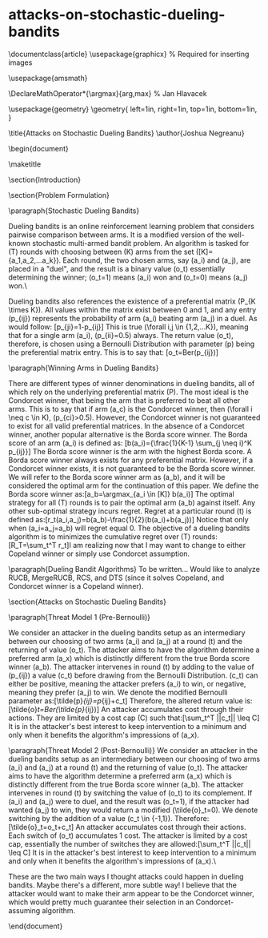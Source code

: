 # attacks-on-stochastic-dueling-bandits
 
\documentclass{article}
\usepackage{graphicx} % Required for inserting images

\usepackage{amsmath}

\DeclareMathOperator*{\argmax}{arg\,max} % Jan Hlavacek

\usepackage{geometry}
 \geometry{
 left=1in,
 right=1in,
 top=1in,
 bottom=1in,
 }

\title{Attacks on Stochastic Dueling Bandits}
\author{Joshua Negreanu}

\begin{document}

\maketitle

\section{Introduction}

\section{Problem Formulation}

\paragraph{Stochastic Dueling Bandits}

Dueling bandits is an online reinforcement learning problem that considers pairwise comparison between arms. It is a modified version of the well-known stochastic multi-armed bandit problem. An algorithm is tasked for \(T\) rounds with choosing between \(K\) arms from the set \([K]=\{a_1,a_2,...a_k\}\). Each round, the two chosen arms, say \(a_i\) and \(a_j\), are placed in a "duel", and the result is a binary value \(o_t\) essentially determining the winner; \(o_t=1\) means \(a_i\) won and \(o_t=0\) means \(a_j\) won.\\

Dueling bandits also references the existence of a preferential matrix \(P_{K \times K}\). All values within the matrix exist between 0 and 1, and any entry \(p_{ij}\) represents the probability of arm \(a_i\) beating arm \(a_j\) in a duel. As would follow: \[p_{ji}=1-p_{ij}\]
This is true \(\forall i,j \in \{1,2,...K\}\), meaning that for a single arm \(a_i\), \(p_{ii}=0.5\) always. The return value \(o_t\), therefore, is chosen using a Bernoulli Distribution with parameter \(p\) being the preferential matrix entry. This is to say that: \[o_t=Ber(p_{ij})\]

\paragraph{Winning Arms in Dueling Bandits}

There are different types of winner denominations in dueling bandits, all of which rely on the underlying preferential matrix \(P\). The most ideal is the Condorcet winner, that being the arm that is preferred to beat all other arms. This is to say that if arm \(a_c\) is the Condorcet winner, then \(\forall i \neq c \in K\), \(p_{ci}>0.5\). However, the Condorcet winner is not guaranteed to exist for all valid preferential matrices. In the absence of a Condorcet winner, another popular alternative is the Borda score winner. The Borda score of an arm \(a_i\) is defined as:
\[b(a_i)={\frac{1}{K-1} \sum_{j \neq i}^K p_{ij}}\]
The Borda score winner is the arm with the highest Borda score. A Borda score winner always exists for any preferential matrix. However, if a Condorcet winner exists, it is not guaranteed to be the Borda score winner. We will refer to the Borda score winner arm as \(a_b\), and it will be considered the optimal arm for the continuation of this paper. We define the Borda score winner as:\[a_b=\argmax_{a_i \in [K]} b(a_i)\]
The optimal strategy for all \(T\) rounds is to pair the optimal arm \(a_b\) against itself. Any other sub-optimal strategy incurs regret. Regret at a particular round \(t\) is defined as:\[r_t(a_i,a_j)=b(a_b)-\frac{1}{2}(b(a_i)+b(a_j))\]
Notice that only when \(a_i=a_j=a_b\) will regret equal 0.  The objective of a dueling bandits algorithm is to minimizes the cumulative regret over \(T\) rounds:\[R_T=\sum_t^T r_t\]I am realizing now that I may want to change to either Copeland winner or simply use Condorcet assumption.

\paragraph{Dueling Bandit Algorithms} To be written... Would like to analyze RUCB, MergeRUCB, RCS, and DTS (since it solves Copeland, and Condorcet winner is a Copeland winner).

\section{Attacks on Stochastic Dueling Bandits}

\paragraph{Threat Model 1 (Pre-Bernoulli)}

We consider an attacker in the dueling bandits setup as an intermediary between our choosing of two arms \(a_i\) and \(a_j\) at a round \(t\) and the returning of value \(o_t\). The attacker aims to have the algorithm determine a preferred arm \(a_x\) which is distinctly different from the true Borda score winner \(a_b\). The attacker intervenes in round \(t\) by adding to the value of \(p_{ij}\) a value \(c_t\) before drawing from the Bernoulli Distribution. \(c_t\) can either be positive, meaning the attacker prefers \(a_i\) to win, or negative, meaning they prefer \(a_j\) to win. We denote the modified Bernoulli parameter as:\[\tilde{p}_{ij}=p_{ij}+c_t\]
Therefore, the altered return value is:\[\tilde{o}_t=Ber(\tilde{p}_{ij})\]
An attacker accumulates cost through their actions. They are limited by a cost cap \(C\) such that:\[\sum_t^T ||c_t|| \leq C\]
It is in the attacker's best interest to keep intervention to a minimum and only when it benefits the algorithm's impressions of \(a_x\).

\paragraph{Threat Model 2 (Post-Bernoulli)} We consider an attacker in the dueling bandits setup as an intermediary between our choosing of two arms \(a_i\) and \(a_j\) at a round \(t\) and the returning of value \(o_t\). The attacker aims to have the algorithm determine a preferred arm \(a_x\) which is distinctly different from the true Borda score winner \(a_b\). The attacker intervenes in round \(t\) by switching the value of \(o_t\) to its complement. If \(a_i\) and \(a_j\) were to duel, and the result was \(o_t=1\), if the attacker had wanted \(a_j\) to win, they would return a modified \(\tilde{o}_t=0\). We denote switching by the addition of a value \(c_t \in \{-1,1\}\). Therefore:\[\tilde{o}_t=o_t+c_t\]
An attacker accumulates cost through their actions. Each switch of \(o_t\) accumulates 1 cost. The attacker is limited by a cost cap, essentially the number of switches they are allowed:\[\sum_t^T ||c_t|| \leq C\]
It is in the attacker's best interest to keep intervention to a minimum and only when it benefits the algorithm's impressions of \(a_x\).\\

These are the two main ways I thought attacks could happen in dueling bandits. Maybe there's a different, more subtle way! I believe that the attacker would want to make their arm appear to be the Condorcet winner, which would pretty much guarantee their selection in an Condorcet-assuming algorithm. 



\end{document}
